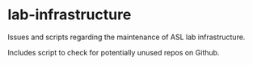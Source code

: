 lab-infrastructure
==================

Issues and scripts regarding the maintenance of ASL lab infrastructure.

Includes script to check for potentially unused repos on Github.

